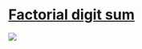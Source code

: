 # [Factorial digit sum](https://projecteuler.net/problem=20)

![](https://raw.githubusercontent.com/japaric/eulermark.rs/master/plots/020.png)
